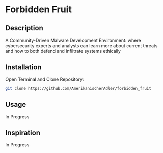 # Forbidden Fruit
## Description
A Community-Driven Malware Development Environment: where cybersecurity experts and analysts can learn more about current threats and how to both defend and infiltrate systems ethically

## Installation

Open Terminal and Clone Repository:

```bash
git clone https://github.com/AmerikanischerAdler/forbidden_fruit
```

## Usage
In Progress

## Inspiration
In Progress

